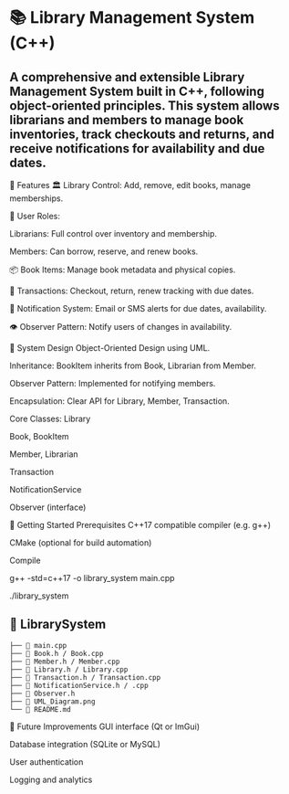 # 📚 Library Management System (C++)

## A comprehensive and extensible Library Management System built in C++, following object-oriented principles. This system allows librarians and members to manage book inventories, track checkouts and returns, and receive notifications for availability and due dates.


🧩 Features
🏛 Library Control: Add, remove, edit books, manage memberships.

🔐 User Roles:

Librarians: Full control over inventory and membership.

Members: Can borrow, reserve, and renew books.

📦 Book Items: Manage book metadata and physical copies.

🔁 Transactions: Checkout, return, renew tracking with due dates.

🔔 Notification System: Email or SMS alerts for due dates, availability.

👁 Observer Pattern: Notify users of changes in availability.

🧱 System Design
Object-Oriented Design using UML.

Inheritance: BookItem inherits from Book, Librarian from Member.

Observer Pattern: Implemented for notifying members.

Encapsulation: Clear API for Library, Member, Transaction.

Core Classes:
Library

Book, BookItem

Member, Librarian

Transaction

NotificationService

Observer (interface)

🚀 Getting Started
Prerequisites
C++17 compatible compiler (e.g. g++)

CMake (optional for build automation)

Compile

g++ -std=c++17 -o library_system main.cpp

./library_system

## 📂 LibrarySystem
    ├── 📄 main.cpp
    ├── 📄 Book.h / Book.cpp
    ├── 📄 Member.h / Member.cpp
    ├── 📄 Library.h / Library.cpp
    ├── 📄 Transaction.h / Transaction.cpp
    ├── 📄 NotificationService.h / .cpp
    ├── 📄 Observer.h
    ├── 📄 UML_Diagram.png
    └── 📄 README.md
📌 Future Improvements
GUI interface (Qt or ImGui)

Database integration (SQLite or MySQL)

User authentication

Logging and analytics
